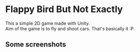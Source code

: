 # Flappy Bird But Not Exactly
This a simple 2D game made with Unity.  
Aim of the game is to fly and shoot cars. That's basically it :P. 

## Some screenshots
